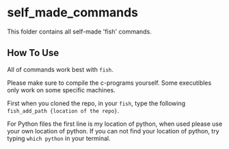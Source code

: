 # self_made_commands
This folder contains all self-made 'fish' commands.
## How To Use
All of commands work best with `fish`. 

Please make sure to compile the c-programs yourself. Some executibles only work on some specific machines. 

First when you cloned the repo, in your `fish`, type the following `fish_add_path {location of the repo}`.

For Python files the first line is my location of python, when used please use your own location of python. If you can not find your location of python, try typing `which python` in your terminal.